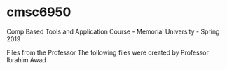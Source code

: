 # cmsc6950
Comp Based Tools and Application Course - Memorial University - Spring 2019

Files from the Professor
The following files were created by Professor Ibrahim Awad
